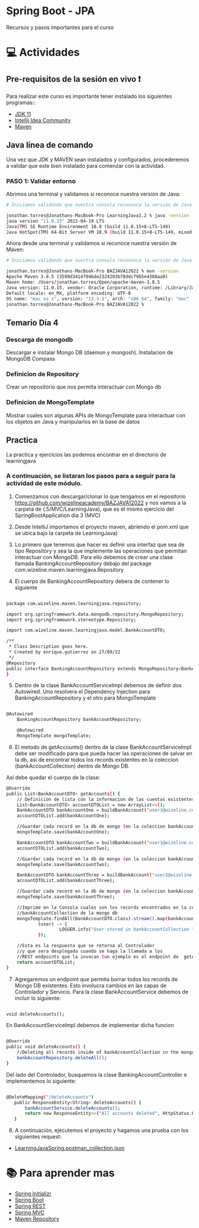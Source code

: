 # Spring Boot - JPA
Recursos y pasos importantes para el curso

# :computer:  Actividades

## Pre-requisitos de la sesión en vivo :exclamation:

Para realizar este curso es importante tener instalado los siguientes programas::
* [JDK 11](https://www.oracle.com/java/technologies/downloads/)
* [Intellij Idea Community](https://www.jetbrains.com/idea/download/#section=windows)
* [Maven](https://maven.apache.org/download.cgi)

## Java línea de comando
Una vez que JDK y MAVEN sean instalados y configurados, procederemos a validar que este bien instalado para comenzar con la actividad.

### PASO 1: Validar entorno
Abrimos una terminal y validamos si reconoce nuestra versión de Java:

``` bash
# Iniciamos validando que nuestra consola reconosca la versión de Java

jonathan.torres@Jonathans-MacBook-Pro LearningJava1.2 % java -version
java version "11.0.15" 2022-04-19 LTS
Java(TM) SE Runtime Environment 18.9 (build 11.0.15+8-LTS-149)
Java HotSpot(TM) 64-Bit Server VM 18.9 (build 11.0.15+8-LTS-149, mixed mode)

```

Ahora desde una terminal y validamos si reconoce nuestra versión de Maven:

``` bash
# Iniciamos validando que nuestra consola reconosca la versión de Java

jonathan.torres@Jonathans-MacBook-Pro BAZJAVA12022 % mvn -version
Apache Maven 3.8.5 (3599d3414f046de2324203b78ddcf9b5e4388aa0)
Maven home: /Users/jonathan.torres/Open/apache-maven-3.8.5
Java version: 11.0.15, vendor: Oracle Corporation, runtime: /Library/Java/JavaVirtualMachines/jdk-11.0.15.jdk/Contents/Home
Default locale: en_MX, platform encoding: UTF-8
OS name: "mac os x", version: "12.3.1", arch: "x86_64", family: "mac"
jonathan.torres@Jonathans-MacBook-Pro BAZJAVA12022 %
```

## Temario Día 4

### Descarga de mongodb

Descargar e instalar Mongo DB (daemon y mongosh). Instalacion de MongoDB Compass

### Definicion de Repository

Crear un repositorio que nos permita interactuar con Mongo db

### Definicion de MongoTemplate

Mostrar cuales son algunas APIs de MongoTemplate para interactuar con los objetos en Java y manipularlos en la base de datos


## Practica
La practica y ejercicios las podemos encontrar en el directorio de learningjava

### A continuación, se listaran los pasos para a seguir para la actividad de este módulo.

1. Comenzamos con descargar/clonar lo que tengamos en el repositorio https://github.com/wizelineacademy/BAZJAVA12022 y nos vamos a la carpeta de (.5/MVC/LearningJava), que es el mismo ejercicio del SpringBootApplication dia 3 (MVC)

2. Desde IntelliJ importamos el proyecto maven, abriendo el pom.xml que se ubica bajo la carpeta de LearningJava)

3. Lo primero que tenemos que hacer es definir una interfaz que sea de tipo Repository y sea la que implemente
las operaciones que permitan interactuar con MongoDB. Para ello debemos de crear una clase llamada BankingAccountRepository
debajo del package com.wizeline.maven.learningjava.Repository

4. El cuerpo de BankingAccountRepository debera de contener lo siguiente

``` bash

package com.wizeline.maven.learningjava.repository;

import org.springframework.data.mongodb.repository.MongoRepository;
import org.springframework.stereotype.Repository;

import com.wizeline.maven.learningjava.model.BankAccountDTO;

/**
 * Class Description goes here.
 * Created by enrique.gutierrez on 27/09/22
 */
@Repository
public interface BankingAccountRepository extends MongoRepository<BankAccountDTO, Long> {
}
```

5. Dentro de la clase BankAccountServiceImpl debemos de definir dos Autowired. Uno resolvera el Dependency Injection
para BankingAccountRepository y el otro para MongoTemplate

``` bash

@Autowired
    BankingAccountRepository bankAccountRepository;

    @Autowired
    MongoTemplate mongoTemplate;

```

6. El metodo de getAccounts() dentro de la clase BankAccountServiceImpl debe ser modificado para que pueda hacer las operaciones
de salvar en la db, asi de encontrar todos los records existentes en la coleccion (bankAccountCollection) dentro de Mongo DB.

Asi debe quedar el cuerpo de la clase:

``` bash
@Override
public List<BankAccountDTO> getAccounts() {
    // Definicion de lista con la informacion de las cuentas existentes.
    List<BankAccountDTO> accountDTOList = new ArrayList<>();
    BankAccountDTO bankAccountOne = buildBankAccount("user3@wizeline.com", true, Country.MX, LocalDateTime.now().minusDays(7));
    accountDTOList.add(bankAccountOne);

    //Guardar cada record en la db de mongo (en la coleccion bankAccountCollection)
    mongoTemplate.save(bankAccountOne);

    BankAccountDTO bankAccountTwo = buildBankAccount("user1@wizeline.com", false, Country.FR, LocalDateTime.now().minusMonths(2));
    accountDTOList.add(bankAccountTwo);

    //Guardar cada record en la db de mongo (en la coleccion bankAccountCollection)
    mongoTemplate.save(bankAccountTwo);

    BankAccountDTO bankAccountThree = buildBankAccount("user2@wizeline.com" ,false, Country.US, LocalDateTime.now().minusYears(4));
    accountDTOList.add(bankAccountThree);

    //Guardar cada record en la db de mongo (en la coleccion bankAccountCollection)
    mongoTemplate.save(bankAccountThree);

    //Imprime en la Consola cuales son los records encontrados en la coleccion
    //bankAccountCollection de la mongo db
    mongoTemplate.findAll(BankAccountDTO.class).stream().map(bankAccountDTO -> bankAccountDTO.getUserName()).forEach(
            (user) -> {
                    LOGGER.info("User stored in bankAccountCollection " + user );
            });

    //Esta es la respuesta que se retorna al Controlador
    //y que sera desplegada cuando se haga la llamada a los
    //REST endpoints que la invocan (un ejemplo es el endpoint de  getAccounts)
    return accountDTOList;
}
```

7.  Agregaremos un endpoint que permita borrar todos los records de Mongo DB existentes. Esto involucra
cambios en las capas de Controlador y Servicio. Para la clase BankAccountService debemos de incluir lo siguiente:

``` bash

void deleteAccounts();

```

En BankAccountServiceImpl debemos de implementar dicha funcion

``` bash

@Override
public void deleteAccounts() {
    //Deleting all records inside of bankAccountCollection in the mongo db
    bankAccountRepository.deleteAll();
}

```

Del lado del Controlador, busquemos la clase BankingAccountController e implementemos lo siguiente:

``` bash

@DeleteMapping("/deleteAccounts")
   public ResponseEntity<String> deleteAccounts() {
       bankAccountService.deleteAccounts();
       return new ResponseEntity<>("All accounts deleted", HttpStatus.OK);
   }

```

8.  A continuación, ejecutemos el proyecto y hagamos una prueba con los siguientes request:


* [LearningJavaSpring.postman_collection.json](./Postman/LearningJavaSpring.postman_collection.json)



# :books: Para aprender mas
* [Spring Initializr](https://start.spring.io/)
* [Spring Boot](https://docs.spring.io/spring-boot/docs/current/reference/htmlsingle/)
* [Spring REST](https://spring.io/projects/spring-restdocs)
* [Spring MVC](https://spring.io/guides/gs/serving-web-content/)
* [Maven Repository](https://mvnrepository.com/)
